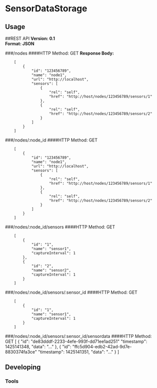 

# SensorDataStorage



## Usage


##REST API
**Version: 0.1**  
**Format: JSON**

###/nodes
####HTTP Method: GET
**Response Body:**
  
        [
            {
                "id": "123456789",
                "name": "node1",
                "url": "http://localhost",
                "sensors": [
                    {
                        "rel": "self",
                        "href": "http://host/nodes/123456789/sensors/1"
                    },
                    {
                        "rel": "self",
                        "href": "http://host/nodes/123456789/sensors/2"
                    }
                ]
            }
        ]

###/nodes/:node_id
####HTTP Method: GET

        [
            {
                "id": "123456789",
                "name": "node1",
                "url": "http://localhost",
                "sensors": [
                    {
                        "rel": "self",
                        "href": "http://host/nodes/123456789/sensors/1"
                    },
                    {
                        "rel": "self",
                        "href": "http://host/nodes/123456789/sensors/2"
                    }
                ]
            }
        ]

###/nodes/:node_id/sensors
####HTTP Method: GET

        [
            {
                "id": "1",
                "name": "sensor1",
                "captureInterval": 1
            },
            {
                "id": "2",
                "name": "sensor2",
                "captureInterval": 1
            }
        ]

###/nodes/:node_id/sensors/:sensor_id
####HTTP Method: GET

        [
            {
                "id": "1",
                "name": "sensor1",
                "captureInterval": 1
            }
        ]

###/nodes/:node_id/sensors/:sensor_id/sensordata
####HTTP Method: GET
        [
            {
                "id": "de83dddf-2233-4efe-993f-dd71ee1ad251"
                "timestamp": 1425141348,
                "data": "..."
            },
            {
                "id": "ffc5d904-edb2-42ad-9d7e-8830374fa3ce"
                "timestamp": 1425141351,
                "data": "..."
            }
        ]



## Developing



### Tools

